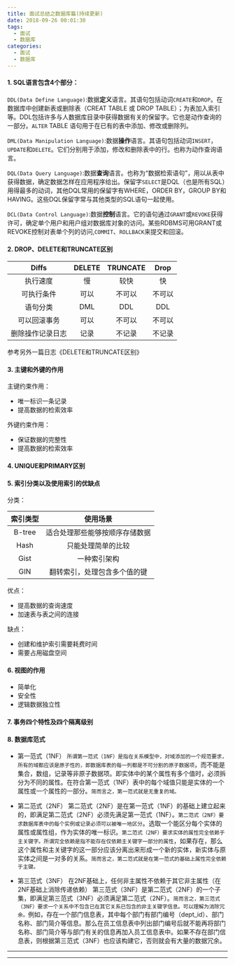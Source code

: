 ```yaml
---
title: 面试总结之数据库篇(持续更新)
date: 2018-09-26 00:01:30
tags:
  - 面试
  - 数据库
categories:
  - 面试
  - 数据库
---
```


#### 1. SQL语言包含4个部分：

   `DDL(Data Define Language)`:数据**定义**语言。其语句包括动词`CREATE`和`DROP`。在数据库中创建新表或删除表（CREAT TABLE 或 DROP TABLE）；为表加入索引等。DDL包括许多与人数据库目录中获得数据有关的保留字。它也是动作查询的一部分。`ALTER` TABLE 语句用于在已有的表中添加、修改或删除列。

   `DML(Data Manipulation Language)`:数据**操作**语言。其语句包括动词`INSERT`，`UPDATE`和`DELETE`。它们分别用于添加，修改和删除表中的行。也称为动作查询语言。

   `DQL(Data Query Language)`:数据**查询**语言。也称为“数据检索语句”，用以从表中获得数据，确定数据怎样在应用程序给出。保留字`SELECT`是DQL（也是所有SQL）用得最多的动词，其他DQL常用的保留字有WHERE，ORDER BY，GROUP BY和HAVING。这些DQL保留字常与其他类型的SQL语句一起使用。

   `DCL(Data Control Language)`:数据**控制**语言。它的语句通过`GRANT`或`REVOKE`获得许可，确定单个用户和用户组对数据库对象的访问。某些RDBMS可用GRANT或REVOKE控制对表单个列的访问,`COMMIT`、`ROLLBACK`来提交和回滚。

<!-- more -->
#### 2. DROP、DELETE和TRUNCATE区别

|  Diffs   | DELETE    |TRUNCATE   | Drop |
| :-----: | :-----:  | :-----:   |  :-----:|
| 执行速度      | 慢  | 较快  |       快       |
| 可执行条件    | 可以  | 不可以  |   不可以       |
| 语句分类    | DML  | DDL  |        DDL       |
| 可以回滚事务    | 可以  | 不可以  |     不可以      |
| 删除操作记录日志    | 记录  | 不记录  |     不记录     |

参考另外一篇日志《DELETE和TRUNCATE区别》


#### 3. 主键和外键的作用

  主键约束作用：
  - 唯一标识一条记录
  - 提高数据的检索效率

  外键约束作用：
  - 保证数据的完整性
  - 提高数据的检索效率

#### 4. UNIQUE和PRIMARY区别

#### 5. 索引分类以及使用索引的优缺点

分类：

|索引类型|使用场景|
|:-------:|:-------:|
| B-tree| 适合处理那些能够按顺序存储数据      |
|Hash|只能处理简单的比较|
|Gist|一种索引架构|
|GIN|翻转索引，处理包含多个值的键|

优点：
 - 提高数据的查询速度
 - 加速表与表之间的连接

缺点：
 - 创建和维护索引需要耗费时间
 - 需要占用磁盘空间


#### 6. 视图的作用
  - 简单化
  - 安全性
  - 逻辑数据独立性

#### 7. 事务四个特性及四个隔离级别


#### 8. 数据库范式
- 第一范式（1NF）
`所谓第一范式（1NF）是指在关系模型中，对域添加的一个规范要求，所有的域都应该是原子性的，即数据库表的每一列都是不可分割的原子数据项`，而不能是集合，数组，记录等非原子数据项。即实体中的某个属性有多个值时，必须拆分为不同的属性。在符合第一范式（1NF）表中的每个域值只能是实体的一个属性或一个属性的一部分。`简而言之，第一范式就是无重复的域。`


- 第二范式（2NF）
第二范式（2NF）是在第一范式（1NF）的基础上建立起来的，即满足第二范式（2NF）必须先满足第一范式（1NF）。`第二范式（2NF）要求数据库表中的每个实例或记录必须可以被唯一地区分`。选取一个能区分每个实体的属性或属性组，作为实体的唯一标识。`第二范式（2NF）要求实体的属性完全依赖于主关键字。所谓完全依赖是指不能存在仅依赖主关键字一部分的属性`，如果存在，那么这个属性和主关键字的这一部分应该分离出来形成一个新的实体，新实体与原实体之间是一对多的关系。`简而言之，第二范式就是在第一范式的基础上属性完全依赖于主键。`

- 第三范式（3NF）
在2NF基础上，任何非主属性不依赖于其它非主属性（在2NF基础上消除传递依赖）
第三范式（3NF）是第二范式（2NF）的一个子集，即满足第三范式（3NF）必须满足第二范式（2NF）。`简而言之，第三范式（3NF）要求一个关系中不包含已在其它关系已包含的非主关键字信息。可以理解为消除冗余。`例如，存在一个部门信息表，其中每个部门有部门编号（dept_id）、部门名称、部门简介等信息。那么在员工信息表中列出部门编号后就不能再将部门名称、部门简介等与部门有关的信息再加入员工信息表中。如果不存在部门信息表，则根据第三范式（3NF）也应该构建它，否则就会有大量的数据冗余。






---------------










-------------------
